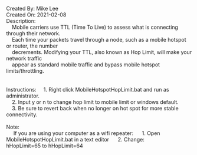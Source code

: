Created By: Mike Lee\
Created On: 2021-02-08\
Description:\
&nbsp;&nbsp;&nbsp;&nbsp;Mobile carriers use TTL (Time To Live) to assess what is connecting through their network.\
&nbsp;&nbsp;&nbsp;&nbsp;Each time your packets travel through a node, such as a mobile hotspot or router, the number\
&nbsp;&nbsp;&nbsp;&nbsp;decrements. Modifying your TTL, also known as Hop Limit, will make your network traffic\
&nbsp;&nbsp;&nbsp;&nbsp;appear as standard mobile traffic and bypass mobile hotspot limits/throttling.\
<br /><br />
Instructions:
&nbsp;&nbsp;&nbsp;&nbsp;1. Right click MobileHotspotHopLimit.bat and run as administrator.\
&nbsp;&nbsp;&nbsp;&nbsp;2. Input y or n to change hop limit to mobile limit or windows default.\
&nbsp;&nbsp;&nbsp;&nbsp;3. Be sure to revert back when no longer on hot spot for more stable connectivity.
<br /><br />
Note:\
&nbsp;&nbsp;&nbsp;&nbsp; If you are using your computer as a wifi repeater:
&nbsp;&nbsp;&nbsp;&nbsp; 1. Open MobileHotspotHopLimit.bat in a text editor
&nbsp;&nbsp;&nbsp;&nbsp; 2. Change:
&nbsp;&nbsp;&nbsp;&nbsp;&nbsp;&nbsp;&nbsp;&nbsp; hHopLimit=65 to hHopLimit=64